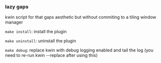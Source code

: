 ### lazy gaps

kwin script for that gaps aesthetic but without commiting to a tiling window manager


`make install`: install the plugin

`make uninstall`: uninstall the plugin

`make debug`: replace kwin with debug logging enabled and tail the log (you need to re-run kwin --replace after using this)